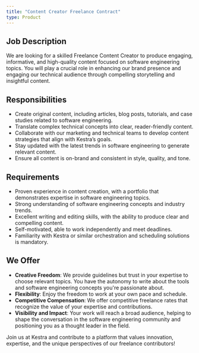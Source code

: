 ```yaml
---
title: "Content Creator Freelance Contract"
type: Product
---
```


## Job Description

We are looking for a skilled Freelance Content Creator to produce engaging, informative, and high-quality content focused on software engineering topics. You will play a crucial role in enhancing our brand presence and engaging our technical audience through compelling storytelling and insightful content.

## Responsibilities

- Create original content, including articles, blog posts, tutorials, and case studies related to software engineering.
- Translate complex technical concepts into clear, reader-friendly content.
- Collaborate with our marketing and technical teams to develop content strategies that align with Kestra’s goals.
- Stay updated with the latest trends in software engineering to generate relevant content.
- Ensure all content is on-brand and consistent in style, quality, and tone.

## Requirements

- Proven experience in content creation, with a portfolio that demonstrates expertise in software engineering topics.
- Strong understanding of software engineering concepts and industry trends.
- Excellent writing and editing skills, with the ability to produce clear and compelling content.
- Self-motivated, able to work independently and meet deadlines.
- Familiarity with Kestra or similar orchestration and scheduling solutions is mandatory.

## We Offer

- **Creative Freedom**: We provide guidelines but trust in your expertise to choose relevant topics. You have the autonomy to write about the tools and software engineering concepts you're passionate about.
- **Flexibility**: Enjoy the freedom to work at your own pace and schedule.
- **Competitive Compensation**: We offer competitive freelance rates that recognize the value of your expertise and contributions.
- **Visibility and Impact**: Your work will reach a broad audience, helping to shape the conversation in the software engineering community and positioning you as a thought leader in the field.

Join us at Kestra and contribute to a platform that values innovation, expertise, and the unique perspectives of our freelance contributors!